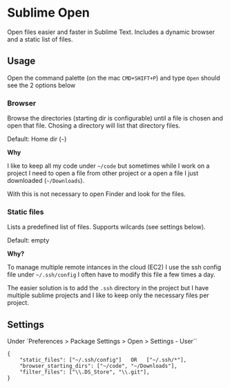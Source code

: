 # Sublime Open

Open files easier and faster in Sublime Text.
Includes a dynamic browser and a static list of files.

## Usage

Open the command palette (on the mac `CMD+SHIFT+P`) and type `Open` should see the 2 options below

### Browser

Browse the directories (starting dir is configurable) until a file is chosen and open that file.
Chosing a directory will list that directory files.

Default: Home dir (`~`)

**Why**

I like to keep all my code under `~/code` but sometimes while I work on a project I need to open a
file from other project or a open a file I just downloaded (`~/Downloads`).

With this is not necessary to open Finder and look for the files.

### Static files

Lists a predefined list of files. Supports wilcards (see settings below).

Default: empty

**Why?**

To manage multiple remote intances in the cloud (EC2) I use the ssh config file under `~/.ssh/config`
I often have to modify this file a few times a day.

The easier solution is to add the `.ssh` directory in the project but I have multiple sublime projects
and I like to keep only the necessary files per project.

## Settings

Under `Preferences > Package Settings > Open > Settings - User``

```
{
    "static_files": ["~/.ssh/config"]   OR   ["~/.ssh/*"],
    "browser_starting_dirs": ["~/code", "~/Downloads"],
    "filter_files": ["\\.DS_Store", "\\.git"],
}
```



